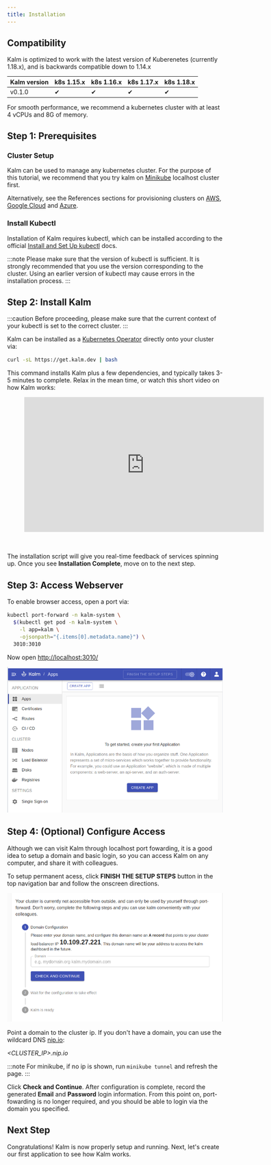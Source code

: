 ```yaml
---
title: Installation
---
```


## Compatibility

Kalm is optimized to work with the latest version of Kuberenetes (currently 1.18.x), and is backwards compatible down to 1.14.x

| Kalm version | k8s 1.15.x | k8s 1.16.x | k8s 1.17.x | k8s 1.18.x |
| ------------ | ---------- | ---------- | ---------- | ---------- |
| v0.1.0       | ✔          | ✔          | ✔          | ✔          |

For smooth performance, we recommend a kubernetes cluster with at least 4 vCPUs and 8G of memory.

## Step 1: Prerequisites

### Cluster Setup

Kalm can be used to manage any kubernetes cluster.
For the purpose of this tutorial, we recommend that you try kalm on [Minikube](./platform-setup/minikube.md) localhost cluster first.

Alternatively, see the References sections for provisioning clusters on [AWS](./platform-setup/aws-eks.md), [Google Cloud](./platform-setup/gcp-gke.md) and [Azure](./platform-setup/azure-aks.md).

### Install Kubectl

Installation of Kalm requires kubectl, which can be installed according to the official <a href="https://kubernetes.io/docs/tasks/tools/install-kubectl/" target="_blank">Install and Set Up kubectl</a> docs.

:::note
Please make sure that the version of kubectl is sufficient. It is strongly recommended that you use the version corresponding to the cluster. Using an earlier version of kubectl may cause errors in the installation process.
:::

## Step 2: Install Kalm

:::caution
Before proceeding, please make sure that the current context of your kubectl is set to the correct cluster.
:::

Kalm can be installed as a [Kubernetes Operator](https://kubernetes.io/docs/concepts/extend-kubernetes/operator/) directly onto your cluster via:

```bash
curl -sL https://get.kalm.dev | bash
```

This command installs Kalm plus a few dependencies, and typically takes 3-5 minutes to complete. Relax in the mean time, or watch this short video on how Kalm works:

<figure class="video_container">
  <iframe width="560" height="315" src="https://www.youtube.com/embed/fzig4AvMr74" frameborder="0" allowfullscreen="true"></iframe>
</figure>

<br />

The installation script will give you real-time feedback of services spinning up. Once you see **Installation Complete**, move on to the next step.

## Step 3: Access Webserver

To enable browser access, open a port via:

```bash
kubectl port-forward -n kalm-system \
  $(kubectl get pod -n kalm-system \
    -l app=kalm \
    -ojsonpath="{.items[0].metadata.name}") \
  3010:3010
```

Now open <a href="http://localhost:3010/" target="_blank">http://localhost:3010/</a>

![login screen](assets/kalm-empty-state.png)

## Step 4: (Optional) Configure Access

Although we can visit Kalm through localhost port fowarding, it is a good idea to setup a domain and basic login, so you can access Kalm on any computer, and share it with colleagues.

To setup permanent acess, click **FINISH THE SETUP STEPS** button in the top navigation bar and follow the onscreen directions.

![setup domain](assets/setup-domain.png)

Point a domain to the cluster ip. If you don't have a domain, you can use the wildcard DNS <a href="https://nip.io/" target="_blank">nip.io</a>:

_<CLUSTER_IP>.nip.io_

:::note
For minikube, if no ip is shown, run `minikube tunnel` and refresh the page.
:::

Click **Check and Continue**. After configuration is complete, record the generated **Email** and **Password** login information. From this point on, port-fowarding is no longer required, and you should be able to login via the domain you specified.

## Next Step

Congratulations! Kalm is now properly setup and running. Next, let's create our first application to see how Kalm works.
